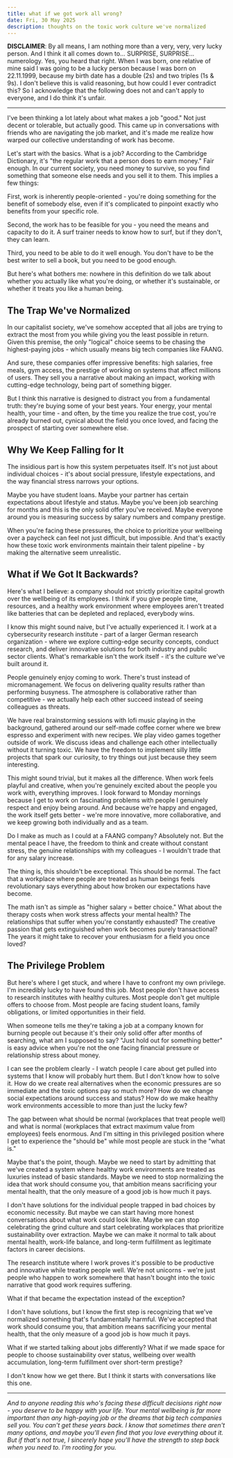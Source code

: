 ```yaml
---
title: what if we got work all wrong?
date: Fri, 30 May 2025
description: thoughts on the toxic work culture we've normalized
---
```


**DISCLAIMER**: By all means, I am nothing more than a very, very, very lucky person. And I think it all comes down to... SURPRISE, SURPRISE... numerology. Yes, you heard that right. When I was born, one relative of mine said I was going to be a lucky person because I was born on 22.11.1999, because my birth date has a double (2s) and two triples (1s & 9s). I don't believe this is valid reasoning, but how could I ever contradict this? So I acknowledge that the following does not and can't apply to everyone, and I do think it's unfair.

---

I've been thinking a lot lately about what makes a job "good." Not just decent or tolerable, but actually good. This came up in conversations with friends who are navigating the job market, and it's made me realize how warped our collective understanding of work has become.

Let's start with the basics. What is a job? According to the Cambridge Dictionary, it's "the regular work that a person does to earn money." Fair enough. In our current society, you need money to survive, so you find something that someone else needs and you sell it to them. This implies a few things:

First, work is inherently people-oriented - you're doing something for the benefit of somebody else, even if it's complicated to pinpoint exactly who benefits from your specific role.

Second, the work has to be feasible for you - you need the means and capacity to do it. A surf trainer needs to know how to surf, but if they don't, they can learn.

Third, you need to be able to do it well enough. You don't have to be the best writer to sell a book, but you need to be good enough.

But here's what bothers me: nowhere in this definition do we talk about whether you actually like what you're doing, or whether it's sustainable, or whether it treats you like a human being.

## The Trap We've Normalized

In our capitalist society, we've somehow accepted that all jobs are trying to extract the most from you while giving you the least possible in return. Given this premise, the only "logical" choice seems to be chasing the highest-paying jobs - which usually means big tech companies like FAANG.

And sure, these companies offer impressive benefits: high salaries, free meals, gym access, the prestige of working on systems that affect millions of users. They sell you a narrative about making an impact, working with cutting-edge technology, being part of something bigger.

But I think this narrative is designed to distract you from a fundamental truth: they're buying some of your best years. Your energy, your mental health, your time - and often, by the time you realize the true cost, you're already burned out, cynical about the field you once loved, and facing the prospect of starting over somewhere else.

## Why We Keep Falling for It

The insidious part is how this system perpetuates itself. It's not just about individual choices - it's about social pressure, lifestyle expectations, and the way financial stress narrows your options.

Maybe you have student loans. Maybe your partner has certain expectations about lifestyle and status. Maybe you've been job searching for months and this is the only solid offer you've received. Maybe everyone around you is measuring success by salary numbers and company prestige.

When you're facing these pressures, the choice to prioritize your wellbeing over a paycheck can feel not just difficult, but impossible. And that's exactly how these toxic work environments maintain their talent pipeline - by making the alternative seem unrealistic.

## What if We Got It Backwards?

Here's what I believe: a company should not strictly prioritize capital growth over the wellbeing of its employees. I think if you give people time, resources, and a healthy work environment where employees aren't treated like batteries that can be depleted and replaced, everybody wins.

I know this might sound naive, but I've actually experienced it. I work at a cybersecurity research institute - part of a larger German research organization - where we explore cutting-edge security concepts, conduct research, and deliver innovative solutions for both industry and public sector clients. What's remarkable isn't the work itself - it's the culture we've built around it.

People genuinely enjoy coming to work. There's trust instead of micromanagement. We focus on delivering quality results rather than performing busyness. The atmosphere is collaborative rather than competitive - we actually help each other succeed instead of seeing colleagues as threats.

We have real brainstorming sessions with lofi music playing in the background, gathered around our self-made coffee corner where we brew espresso and experiment with new recipes. We play video games together outside of work. We discuss ideas and challenge each other intellectually without it turning toxic. We have the freedom to implement silly little projects that spark our curiosity, to try things out just because they seem interesting.

This might sound trivial, but it makes all the difference. When work feels playful and creative, when you're genuinely excited about the people you work with, everything improves. I look forward to Monday mornings because I get to work on fascinating problems with people I genuinely respect and enjoy being around. And because we're happy and engaged, the work itself gets better - we're more innovative, more collaborative, and we keep growing both individually and as a team.

Do I make as much as I could at a FAANG company? Absolutely not. But the mental peace I have, the freedom to think and create without constant stress, the genuine relationships with my colleagues - I wouldn't trade that for any salary increase.

The thing is, this shouldn't be exceptional. This should be normal. The fact that a workplace where people are treated as human beings feels revolutionary says everything about how broken our expectations have become.

The math isn't as simple as "higher salary = better choice." What about the therapy costs when work stress affects your mental health? The relationships that suffer when you're constantly exhausted? The creative passion that gets extinguished when work becomes purely transactional? The years it might take to recover your enthusiasm for a field you once loved?

## The Privilege Problem

But here's where I get stuck, and where I have to confront my own privilege. I'm incredibly lucky to have found this job. Most people don't have access to research institutes with healthy cultures. Most people don't get multiple offers to choose from. Most people are facing student loans, family obligations, or limited opportunities in their field.

When someone tells me they're taking a job at a company known for burning people out because it's their only solid offer after months of searching, what am I supposed to say? "Just hold out for something better" is easy advice when you're not the one facing financial pressure or relationship stress about money.

I can see the problem clearly - I watch people I care about get pulled into systems that I know will probably hurt them. But I don't know how to solve it. How do we create real alternatives when the economic pressures are so immediate and the toxic options pay so much more? How do we change social expectations around success and status? How do we make healthy work environments accessible to more than just the lucky few?

The gap between what should be normal (workplaces that treat people well) and what is normal (workplaces that extract maximum value from employees) feels enormous. And I'm sitting in this privileged position where I get to experience the "should be" while most people are stuck in the "what is."

Maybe that's the point, though. Maybe we need to start by admitting that we've created a system where healthy work environments are treated as luxuries instead of basic standards. Maybe we need to stop normalizing the idea that work should consume you, that ambition means sacrificing your mental health, that the only measure of a good job is how much it pays.

I don't have solutions for the individual people trapped in bad choices by economic necessity. But maybe we can start having more honest conversations about what work could look like. Maybe we can stop celebrating the grind culture and start celebrating workplaces that prioritize sustainability over extraction. Maybe we can make it normal to talk about mental health, work-life balance, and long-term fulfillment as legitimate factors in career decisions.

The research institute where I work proves it's possible to be productive and innovative while treating people well. We're not unicorns - we're just people who happen to work somewhere that hasn't bought into the toxic narrative that good work requires suffering.

What if that became the expectation instead of the exception?

I don't have solutions, but I know the first step is recognizing that we've normalized something that's fundamentally harmful. We've accepted that work should consume you, that ambition means sacrificing your mental health, that the only measure of a good job is how much it pays.

What if we started talking about jobs differently? What if we made space for people to choose sustainability over status, wellbeing over wealth accumulation, long-term fulfillment over short-term prestige?

I don't know how we get there. But I think it starts with conversations like this one.

---

*And to anyone reading this who's facing these difficult decisions right now - you deserve to be happy with your life. Your mental wellbeing is far more important than any high-paying job or the dreams that big tech companies sell you. You can't get these years back. I know that sometimes there aren't many options, and maybe you'll even find that you love everything about it. But if that's not true, I sincerely hope you'll have the strength to step back when you need to. I'm rooting for you.*
